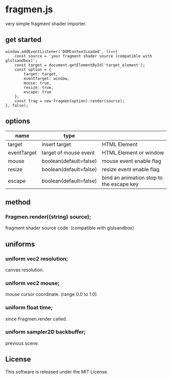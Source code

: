 # fragmen.js

very simple fragment shader importer.

## get started

```JavaScript:example
window.addEventListener('DOMContentLoaded', ()=>{
    const source = 'your fragment shader source (compatible with glslsandbox)';
    const target = document.getElementById('target_element');
    const option = {
        target: target,
        eventTarget: window,
        mouse: true,
        resize: true,
        escape: true
    };
    const frag = new Fragmen(option).render(source);
}, false);
```

## options

| name        | type                   |                                          |
|-------------|------------------------|------------------------------------------|
| target      | insert target          | HTML Element                             |
| eventTarget | target of mouse event  | HTML Element or window                   |
| mouse       | boolean(default=false) | mouse event enable flag                  |
| resize      | boolean(default=false) | resize event enable flag                 |
| escape      | boolean(default=false) | bind an animation stop to the escape key |

## method

### Fragmen.render({string} source);

fragment shader source code. (compatible with glslsandbox)

## uniforms

### uniform vec2 resolution;

canvas resolution.

### uniform vec2 mouse;

mouse cursor coordinate. (range 0.0 to 1.0)

### uniform float time;

since Fragmen.render called.

### uniform sampler2D backbuffer;

previous scene.


## License

This software is released under the MIT License.

